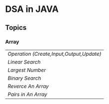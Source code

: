 # DSA in JAVA

## Topics
### Array
|  |
| ------- |
| *Operation (Create,Input,Output,Update)* |
| *Linear Search* |
| *Largest Number* |
| *Binary Search* |
| *Reverce An Array* |
| *Pairs in An Array* |
